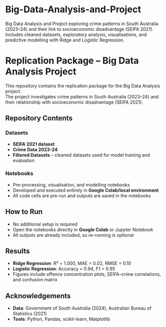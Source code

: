 # Big-Data-Analysis-and-Project
Big Data Analysis and Project exploring crime patterns in South Australia (2023–24) and their link to socioeconomic disadvantage (SEIFA 2021). Includes cleaned datasets, exploratory analysis, visualisations, and predictive modelling with Ridge and Logistic Regression.

# Replication Package – Big Data Analysis Project  

This repository contains the replication package for the Big Data Analysis project.  
The project investigates crime patterns in South Australia (2023–24) and their relationship with socioeconomic disadvantage (SEIFA 2021).  

## Repository Contents  

### Datasets  
- **SEIFA 2021 dataset**
- **Crime Data 2023-24**    
- **Filtered Datasets** – cleaned datasets used for model training and evaluation  

### Notebooks  
- Pre-processing, visualisation, and modelling notebooks  
- Developed and executed entirely in **Google Colab/local environment**  
- All code cells are pre-run and outputs are saved in the notebooks  

## How to Run  
- No additional setup is required  
- Open the notebooks directly in **Google Colab** or Jupyter Notebook  
- All outputs are already included, so re-running is optional  

## Results  
- **Ridge Regression**: R² = 1.000, MAE = 0.02, RMSE = 0.10  
- **Logistic Regression**: Accuracy = 0.94, F1 = 0.95  
- Figures include offence concentration plots, SEIFA–crime correlations, and confusion matrix  

## Acknowledgements  
- **Data**: Government of South Australia (2024), Australian Bureau of Statistics (2021)  
- **Tools**: Python, Pandas, scikit-learn, Matplotlib  

